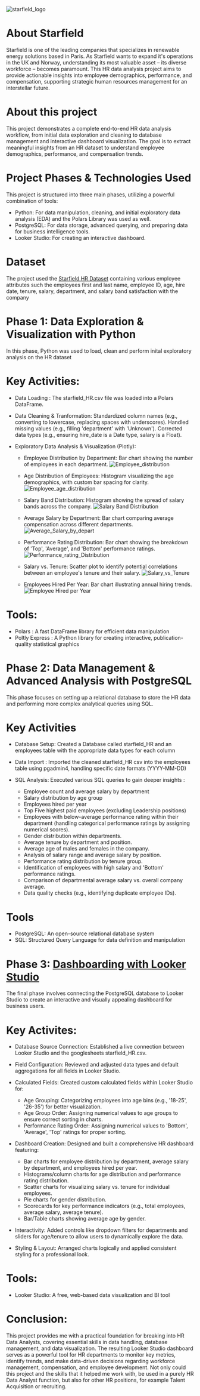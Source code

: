 ![starfield_logo](https://github.com/user-attachments/assets/283b7db9-c9e8-4196-afcd-e48558a65a5a)

# About Starfield
Starfield is one of the leading companies that specializes in renewable energy solutions based in Paris. As Starfield wants to expand it's operations in the UK and Norway, understanding its most valuable asset – its diverse workforce – becomes paramount. This HR data analysis project aims to provide actionable insights into employee demographics, performance, and compensation, supporting strategic human resources management for an interstellar future.

# About this project
This project demonstrates a complete end-to-end HR data analysis workflow, from initial data exploration and cleaning to database management and interactive dashboard visualization. The goal is to extract meaningful insights from an HR dataset to understand employee demographics, performance, and compensation trends.

# Project Phases & Technologies Used
This project is structured into three main phases, utilizing a powerful combination of tools:

- Python: For data manipulation, cleaning, and initial exploratory data analysis (EDA) and the Polars Library was used as well.
- PostgreSQL: For data storage, advanced querying, and preparing data for business intelligence tools.
- Looker Studio: For creating an interactive dashboard.

# Dataset
The project used the [Starfield HR Dataset](https://drive.google.com/file/d/1pAE3Knjo4JSSY4vVi8DwBFkIEU6vlRDT/view?usp=sharing) containing various employee attributes such the employees first and last name, employee ID, age, hire date, tenure, salary, department, and salary band satisfaction with the company

# Phase 1: Data Exploration & Visualization with Python
In this phase, Python was used to load, clean and perform inital exploratory analysis on the HR dataset

# Key Activities:
 - Data Loading : The starfield_HR.csv file was loaded into a Polars DataFrame.
 - Data Cleaning & Tranformation:
     Standardized column names (e.g., converting to lowercase, replacing spaces with underscores).
     Handled missing values (e.g., filling 'department' with 'Unknown').
     Corrected data types (e.g., ensuring hire_date is a Date type, salary is a Float).

 - Exploratory Data Analysis & Visualization (Plotly):
   
    - Employee Distribution by Department: Bar chart showing the number of employees in each department.
![Employee_distribution](https://github.com/user-attachments/assets/6acd3830-7e68-4f2b-bb49-357c43f8c21c)

    - Age Distribution of Employees: Histogram visualizing the age demographics, with custom bar spacing for clarity.
![Employee_age_distribution](https://github.com/user-attachments/assets/9a7df5dc-58c9-4d28-a98b-5bcefb551cad)

    - Salary Band Distribution: Histogram showing the spread of salary bands across the company.
![Salary Band Distribution](https://github.com/user-attachments/assets/71e4b12e-e5df-4ae7-98d3-8285f5d06fa2)

    - Average Salary by Department: Bar chart comparing average compensation across different departments.
![Average_Salary_by_depart](https://github.com/user-attachments/assets/5da6eb81-cc4e-417e-86e5-65f1f0e82777)

    - Performance Rating Distribution: Bar chart showing the breakdown of 'Top', 'Average', and 'Bottom' performance ratings.
![Performance_rating_Distribution](https://github.com/user-attachments/assets/fe4af462-e7bb-445b-8fe2-364f0ac7ba2b)

    - Salary vs. Tenure: Scatter plot to identify potential correlations between an employee's tenure and their salary.
![Salary_vs_Tenure](https://github.com/user-attachments/assets/1cfa9398-a38e-4012-a9c2-49c256597919)

    - Employees Hired Per Year: Bar chart illustrating annual hiring trends.
![Employee Hired per Year](https://github.com/user-attachments/assets/0b088327-4694-4667-b243-88c98c76f564)


# Tools:
  - Polars : A fast DataFrame library for efficient data manipulation
  - Poltly Express : A Python library for creating interactive, publication-quality statistical graphics

# Phase 2: Data Management & Advanced Analysis with PostgreSQL
This phase focuses on setting up a relational database to store the HR data and performing more complex analytical queries using SQL.

# Key Activities
  - Database Setup: Created a Database called starfield_HR and an employees table with the appropriate data types for each column
  - Data Import : Imported the cleaned starfield_HR csv into the employees table using pgadmin4, handling specific date formats (YYYY-MM-DD)
  - SQL Analysis: Executed various SQL queries to gain deeper insights :
    
     - Employee count and average salary by department
     - Salary distribution by age group
     - Employees hired per year
     - Top Five highest paid employees (excluding Leadership positions)
     - Employees with below-average performance rating within their department (handling categorical performance ratings by assigning numerical scores).
     - Gender distribution within departments.
     - Average tenure by department and position.
     - Average age of males and females in the company.
     - Analysis of salary range and average salary by position.
     - Performance rating distribution by tenure group.
     - Identification of employees with high salary and 'Bottom' performance ratings.
     - Comparison of departmental average salary vs. overall company average.
     - Data quality checks (e.g., identifying duplicate employee IDs).

# Tools
 - PostgreSQL: An open-source relational database system
 - SQL: Structured Query Language for data definition and manipulation

# Phase 3: [Dashboarding with Looker Studio](https://lookerstudio.google.com/reporting/d337749f-4cce-4fd8-9201-1db01acb0b17)
The final phase involves connecting the PostgreSQL database to Looker Studio to create an interactive and visually appealing dashboard for business users.

# Key Activites:
  - Database Source Connection: Established a live connection between Looker Studio and the googlesheets starfield_HR.csv.
  - Field Configuration: Reviewed and adjusted data types and default aggregations for all fields in Looker Studio.
  - Calculated Fields: Created custom calculated fields within Looker Studio for:
      - Age Grouping: Categorizing employees into age bins (e.g., '18-25', '26-35') for better visualization.
      - Age Group Order: Assigning numerical values to age groups to ensure correct sorting in charts.
      - Performance Rating Order: Assigning numerical values to 'Bottom', 'Average', 'Top' ratings for proper sorting.

  - Dashboard Creation: Designed and built a comprehensive HR dashboard featuring:
      - Bar charts for employee distribution by department, average salary by department, and employees hired per year.
      - Histograms/column charts for age distribution and performance rating distribution.
      - Scatter charts for visualizing salary vs. tenure for individual employees.
      - Pie charts for gender distribution.
      - Scorecards for key performance indicators (e.g., total employees, average salary, average tenure).
      - Bar/Table charts showing average age by gender.
   
  - Interactivity: Added controls like dropdown filters for departments and sliders for age/tenure to allow users to dynamically explore the data.
  - Styling & Layout: Arranged charts logically and applied consistent styling for a professional look.

# Tools:
 - Looker Studio: A free, web-based data visualization and BI tool


# Conclusion:
This project provides me with  a practical foundation for breaking into HR Data Analysts, covering essential skills in data handling, database management, and data visualization. The resulting Looker Studio dashboard serves as a powerful tool for HR departments to monitor key metrics, identify trends, and make data-driven decisions regarding workforce management, compensation, and employee development.
Not only could this project and the skills that it helped me work with, be used in a purely HR Data Analyst function, but also for other HR positions, for example Talent Acquisition or recruiting.



 



